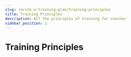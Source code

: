 ```yaml
---
slug: /write-a-training-plan/training-principles
title: Training Principles
description: All the principles of training for coaches
sidebar_position: 2
---
```

# Training Principles